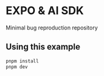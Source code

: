 # EXPO & AI SDK

Minimal bug reproduction repository

## Using this example

```sh
pnpm install
pnpm dev
```
